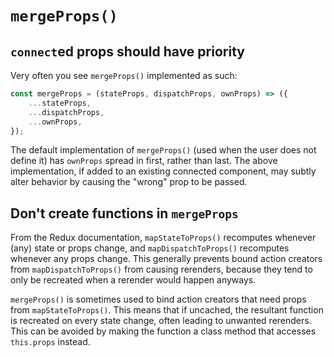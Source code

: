 # `mergeProps()`

## `connect`ed props should have priority

Very often you see `mergeProps()` implemented as such:

```javascript
const mergeProps = (stateProps, dispatchProps, ownProps) => ({
	...stateProps,
	...dispatchProps,
	...ownProps,
});
```

The default implementation of `mergeProps()` (used when the user does not define it) has `ownProps` spread in first, rather than last. The above implementation, if added to an existing connected component, may subtly alter behavior by causing the "wrong" prop to be passed.

## Don't create functions in `mergeProps`

From the Redux documentation, `mapStateToProps()` recomputes whenever (any) state or props change, and `mapDispatchToProps()` recomputes whenever any props change. This generally prevents bound action creators from `mapDispatchToProps()` from causing rerenders, because they tend to only be recreated when a rerender would happen anyways.

`mergeProps()` is sometimes used to bind action creators that need props from `mapStateToProps()`. This means that if uncached, the resultant function is recreated on every state change, often leading to unwanted rerenders. This can be avoided by making the function a class method that accesses `this.props` instead.
